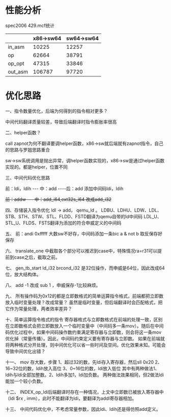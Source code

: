 # 性能分析

spec2006 429.mcf统计

|         | x86->sw64 | sw64->sw64 |
| ------- | --------- | ---------- |
| in_asm  | 10225     | 12257      |
| op      | 62664     | 38791      |
| op_opt  | 47315     | 33846      |
| out_asm | 106787    | 97720      |

# 优化思路

一、指令数量优化，后端为何得到的指令相对更多？

中间代码翻译质量较差，导致后端翻译时指令膨胀率很高

二、helper函数？

call zapnot为何不翻译要调helper函数，x86->sw就后端就有zapnot指令，自己的思路与罗姐思路重合

sw->sw系统调用是抛出异常，调helper函数实现的，x86->sw是通过helper函数实现的。都是helper，位置不同

三、中间代码优化思路

前：ldi，ldih --- 中：add ----后：add
添加中间码ldi，ldih

~~前：addw --- 中：add_i64,ext32s_i64
改成add_i32~~

四、存储装入指令优化
ldl -> add， qemu_ld 。
LDBU、LDHU、LDW、LDL、STB、STH、STW、STL、FLDD、FSTD翻译为qemu自带的ld中间码
LDL_U、STL_U、FLDS、FSTS翻译为添加的符合申威定义的中间码

五、
前：andi 0xfffff 大数sw不好存，中间码添加一条bic a & not b 取反保存好保存

六、
translate_one 中截取各个部分可以推迟到case中，特殊情况ra=r31可以提前到case之后，截取之前。

七、
gen_tb_start ld_i32 brcond_i32 是32位操作，而申威是64位，因此改成64位，放大结构体。

八、
add -1 改成 sub 1 ，申威保存-1比较麻烦。

九、
所有操作码为0x12的都是立即数格式的简单运算指令格式，前端都把立即数放入临时变量处理？改成常量？
虽然是临时变量，但后端翻译时会匹配格式，把它作为常量处理，两者效率差异？

十、简单运算指令格式的指令
寄存器格式与立即数格式在前端的处理一致，区别在立即数格式会把立即数放入一个临时变量中（中间码多一条mov）。随后在中间码优化过程中，如果中间码操作数约束满足寄存器与立即数，则会将这一条mov优化掉（常量传播）。因此，中间码约束定义要有寄存器与立即数。
如果在前端就将两种格式分开处理，则中间优化可以省一些时间及空间。优化效果未知。可能会导致中间优化出错？

十一、
mov 存大数，步骤
1、超过32的数，先ldi存入寄存器，然后sll 0x20
2、16~32位的数，ldih放入高位
3、0~16位的数，ldi放入低位
其中有两种做法1、ldih与ldi全部加整数。2、ldih多加1，ldi加负数。 两种做法效果相同，但2做法ldi能加一个较小负数。

十二、
INDEX_op_ldi后端翻译时存在一种情况，上文中立即数已被放入寄存器中（ldi $rx , imm），此时不能翻译为ldi，要翻译为addl寄存器相加。

十三、
中间代码优化中，不考虑常量参数，因此ldi、ldih还是得仿照add定义。
